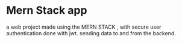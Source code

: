 # Mern Stack app
 a web project made using the MERN STACK , with secure user authentication done with jwt. sending data to and from the backend. 
